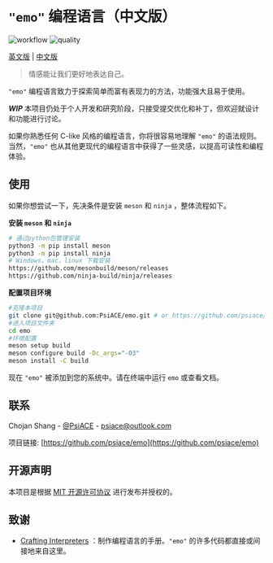 # `"emo"` 编程语言（中文版）

![workflow](https://github.com/PsiACE/emo/workflows/ci_meson/badge.svg)
![quality](https://www.code-inspector.com/project/6258/status/svg)

[英文版](./README.md) | [中文版](./README_zh.md)

> 情感能让我们更好地表达自己。

`"emo"` 编程语言致力于探索简单而富有表现力的方法，功能强大且易于使用。

_**WIP**_ 本项目仍处于个人开发和研究阶段，只接受提交优化和补丁，但欢迎就设计和功能进行讨论。

如果你熟悉任何 C-like 风格的编程语言，你将很容易地理解 `"emo"` 的语法规则。当然，`"emo"` 也从其他更现代的编程语言中获得了一些灵感，以提高可读性和编程体验。

## 使用

如果你想尝试一下，先决条件是安装 `meson` 和 `ninja` ，整体流程如下。

**安装 `meson` 和 `ninja`**

```bash
# 通过python包管理安装
python3 -m pip install meson
python3 -m pip install ninja
# Windows，mac，linux 下载安装
https://github.com/mesonbuild/meson/releases
https://github.com/ninja-build/ninja/releases
```

**配置项目环境**

```bash
#克隆本项目
git clone git@github.com:PsiACE/emo.git # or https://github.com/psiace/emo.git
#进入项目文件夹
cd emo
#环境配置
meson setup build
meson configure build -Dc_args="-O3" 
meson install -C build
```

现在 `"emo"` 被添加到您的系统中。请在终端中运行 `emo` 或查看文档。

## 联系

Chojan Shang - [@PsiACE](https://github.com/psiace) - <psiace@outlook.com>

项目链接: [https://github.com/psiace/emo](https://github.com/psiace/emo)

## 开源声明

本项目是根据 [MIT 开源许可协议](./LICENSE) 进行发布并授权的。

## 致谢

- [Crafting Interpreters](https://craftinginterpreters.com) ：制作编程语言的手册。`"emo"` 的许多代码都直接或间接地来自这里。
